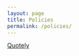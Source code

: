```yaml
---
layout: page
title: Policies
permalink: /policies/
---
```


[Quotely](/policies/quotely/privacy-policy.md)